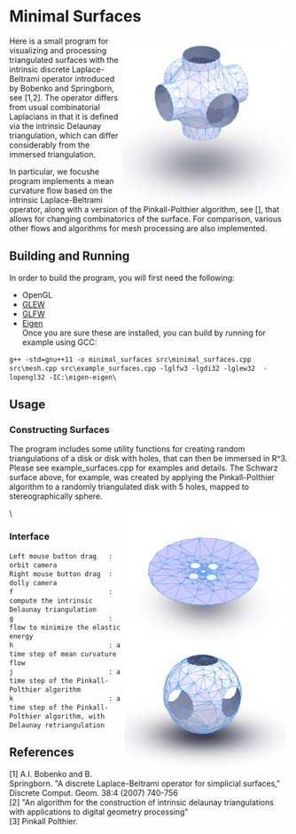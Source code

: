 # Minimal Surfaces
<img align="right" width="300" src="https://github.com/LittleBadger/MinimalSurfaces/blob/master/PSurface.png">

Here is a small program for visualizing and processing triangulated surfaces with the intrinsic discrete Laplace-Beltrami operator introduced by Bobenko and Springborn, see [1,2]. The operator differs from usual combinatorial Laplacians in that it is defined via the intrinsic Delaunay triangulation, which can differ considerably from the immersed triangulation.

In particular, we focushe program implements a mean curvature flow based on the intrinsic Laplace-Beltrami operator, along with a version of the Pinkall-Polthier algorithm, see [], that allows for changing combinatorics of the surface. For comparison, various other flows and algorithms for mesh processing are also implemented. 







## Building and Running
In order to build the program, you will first need the following:
* OpenGL
* [GLEW](http://glew.sourceforge.net)
* [GLFW](http://www.glfw.org)
* [Eigen](http://eigen.tuxfamily.org/)
\
Once you are sure these are installed, you can build by running for example using GCC:

```
g++ -std=gnu++11 -o minimal_surfaces src\minimal_surfaces.cpp src\mesh.cpp src\example_surfaces.cpp -lglfw3 -lgdi32 -lglew32  -lopengl32 -IC:\eigen-eigen\
```

## Usage

### Constructing Surfaces
The program includes some utility functions for creating random triangulations of a disk or disk with holes, that can then be immersed in R^3. Please see example_surfaces.cpp for examples and details. The Schwarz surface above, for example, was created by applying the Pinkall-Polthier algorithm to a randomly triangulated disk with 5 holes, mapped to stereographically sphere. 

<img align="right" width="300" src="https://github.com/LittleBadger/MinimalSurfaces/blob/master/diskholes.png">
<img align="right" width="300" src="https://github.com/LittleBadger/MinimalSurfaces/blob/master/sphere.png">
\

### Interface
````
Left mouse button drag   : orbit camera
Right mouse button drag  : dolly camera
f                        : compute the intrinsic Delaunay triangulation
g                        : flow to minimize the elastic energy
h                        : a time step of mean curvature flow
j                        : a time step of the Pinkall-Polthier algorithm
k                        : a time step of the Pinkall-Polthier algorithm, with Delaunay retriangulation
````


## References
[1] A.I. Bobenko and B. Springborn. "A discrete Laplace-Beltrami operator for simplicial surfaces,"	Discrete Comput. Geom. 38:4 (2007) 740-756\
[2] "An algorithm for the construction of intrinsic delaunay triangulations with applications to digital geometry processing"\
[3] Pinkall Polthier.
